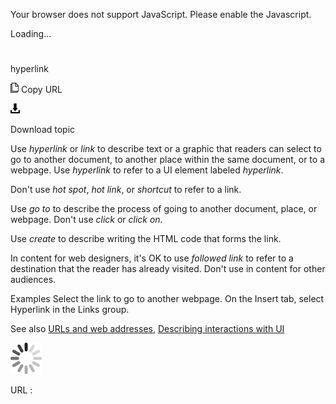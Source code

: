 Your browser does not support JavaScript. Please enable the Javascript.

Loading...

# 

hyperlink

![Copy URL](hyperlink_files/Copy.png)
Copy URL

![Download](hyperlink_files/Download.png)

Download topic

Use *hyperlink* or *link* to
describe text or a graphic that readers can select to go to another
document, to another place within the same document, or to a webpage.
Use *hyperlink* to refer to a UI element labeled *hyperlink*.

Don't use *hot spot*, *hot link*, or *shortcut* to refer to a link.

Use *go to* to describe the process of going to another document, place, or webpage. Don't use *click* or *click on.*

Use *create* to describe writing the HTML code that forms the link.

In content for web designers, it's OK to use *followed link* to refer to a destination that the reader has already visited. Don't use in content for other audiences.

Examples
Select the link to go to another webpage. 
On the Insert tab, select Hyperlink in the Links group.

See also [URLs and web addresses](https://worldready.cloudapp.net/Styleguide/Read?id=2700&topicid=34905), [Describing interactions with UI](https://worldready.cloudapp.net/Styleguide/Read?id=2700&topicid=26472)

![In progress](hyperlink_files/activity-large.gif)

URL :
